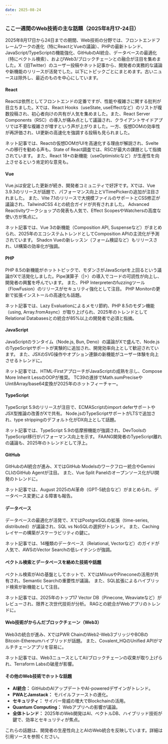 ```yaml
---
date: 2025-08-24
---
```


### ここ一週間のWeb技術の主な話題（2025年8月17-24日）

2025年8月17日から24日までの期間、Web技術の分野では、フロントエンドフレームワークの進化（特にReactとVueの議論）、PHPの最新トレンド、JavaScript/TypeScriptの機能強化、GitHubのAI統合、データベースの最適化（特にベクトル検索）、およびWeb3/ブロックチェーンとの融合が注目を集めました。X（旧Twitter）のユーザー投稿やネット記事から、開発者の実務的な議論や新機能のリリースが活発でした。以下にトピックごとにまとめます。古いニュースは除外し、最近のものを中心にしています。

#### React
Reactは依然としてフロントエンドの定番ですが、性能や複雑さに関する批判が目立ちました。Xでは、React Hooks（useState, useEffectなど）のリストが複数投稿され、初心者向けの共有が人気を集めました。また、React Server Components（RSC）の導入が痛み点として議論され、クライアントサイドアプリでは不要な複雑さが増すという声が上がりました。一方、仮想DOMの効率性が再評価され、UI更新の高速化を強調する投稿も見られました。

ネット記事では、Reactの仮想DOMがUIを高速化する理由が解説され、Svelteへの移行を勧める声も。State of React調査では、RSCが最大の課題として指摘されています。 また、React 18+の新機能（useOptimisticなど）が生産性を向上させるという肯定的な意見も。

#### Vue
Vue.jsは安定した更新が続き、開発者コミュニティで好評です。Xでは、Vue 3.9.3のリリースが話題で、パフォーマンス向上とVTimePickerの追加が注目されました。 また、Vite 7.1のリリースで大規模ファイルのサポートとCSS修正が議論され、TailwindCSS 4との統合ガイドが共有されました。 Advanced Reactivityワークショップの発表も人気で、Effect ScopesやWatchersの高度な使い方が焦点に。

ネット記事では、Vue 3の新機能（Composition API, Suspenseなど）がまとめられ、2025年のエコシステムトレンドとしてComposition APIの主流化が予測されています。 Shadcn Vueの新レッスン（フォーム検証など）もリリースされ、UI構築の効率化が強調。

#### PHP
PHP 8.5の新機能がホットトピックで、モダンさがJavaScriptを上回るという議論がXで活発化しました。Pipe演算子（|>）の導入でコードの可読性が向上し、開発者の興奮を呼んでいます。 また、PHP Interpreterのfuzzingツール（FlowFusion）のリリースがセキュリティ強化として注目。 PHP Monitorの更新で拡張インストールの高速化も話題。

ネット記事では、Lazy Evaluationによるメモリ節約、PHP 8.5のモダン機能（using, Array.fromAsync）が取り上げられ、2025年のトレンドとしてRelational Databasesとの統合が85%以上の開発者で必須と指摘。

#### JavaScript
JavaScriptのランタイム（Node.js, Bun, Deno）の議論がXで盛んで、Node.jsのTypeScriptサポートが実験的に追加され、開発効率向上として歓迎されています。 また、JSXのSVG操作やオプション連鎖の新機能がユーザー体験を向上させるトレンドに。

ネット記事では、HTML-FirstアプローチがJavaScriptの成熟を示し、Compose More Inherit LessのOOPが推奨。 TC39の進捗でMath.sumPreciseやUint8Array/base64変換が2025年のホットフィーチャー。

#### TypeScript
TypeScript 5.9のリリースが注目で、ECMAScriptのimport deferサポートやJSX型推論の改善がXで共有。 Node.jsのTypeScriptサポートがLTSで追加され、type strippingのデフォルト化がDX向上として話題。

ネット記事では、TypeScript 5.9の低摩擦機能が強調され、DevToolsのTypeScript移行がパフォーマンス向上を示す。 FAANG開発者のTypeScript離れの議論も、2025年のトレンドとして浮上。

#### GitHub
GitHubのAI統合が進み、XではGitHub Modelsのワークフロー統合やGemini CLIのGitHub Agentが注目。 また、Vue Split Panelのオープンソース化がUI開発のトレンドに。

ネット記事では、August 2025のAI革命（GPT-5統合など）がまとめられ、データベース変更による障害も報告。

#### データベース
データベースの最適化が活発で、XではPostgreSQLの拡張（time-series, distributed）が議論され、SQL vs NoSQLの選択がトレンド。 また、Cachingレイヤーの構築がスケーラビリティの鍵に。

ネット記事では、14種類のデータベース（Relational, Vectorなど）のガイドが人気で、AWSのVector Searchの低レイテンシが強調。

#### ベクトル検索とデータベースを絡めた技術や話題
ベクトル検索がAIの基盤としてホットで、XではMilvusやPineconeの活用が共有され、Semantic Searchの重要性が議論。 また、SQL拡張によるハイブリッド検索が新機能として注目。

ネット記事では、2025年のトップ17 Vector DB（Pinecone, Weaviateなど）がレビューされ、限界と次世代技術が分析。 RAGとの統合がWebアプリのトレンドに。

#### Web技術がからんだブロックチェーン（Web3）
Web3の統合が進み、XではPWR ChainのWeb2-Web3ブリッジやBOBのBitcoin-Ethereumハイブリッドが話題。 また、Covalent_HQのUnified APIがマルチチェーンアプリを容易に。

ネット記事では、Web3ニュースとしてAI/ブロックチェーンの収束が取り上げられ、Terraform Labsの破産が影響。

#### その他のWeb技術でホットな話題
- **AI統合：** GitHubのAIアップデートやAI-poweredデザインがトレンド。
- **PWAとJamstack：** モバイルファーストの進化。
- **セキュリティ：** サイバー脅威の増大でBlockchainの活用。
- **Quantum Computing：** Webアプリへの影響が議論。
- **全体トレンド：** 2025年のWeb開発はAI、ベクトルDB、ハイブリッド技術が鍵で、効率とセキュリティが焦点。

これらの話題は、開発者の生産性向上とAIのWeb統合を反映しています。詳細は引用ソースを参照ください。
